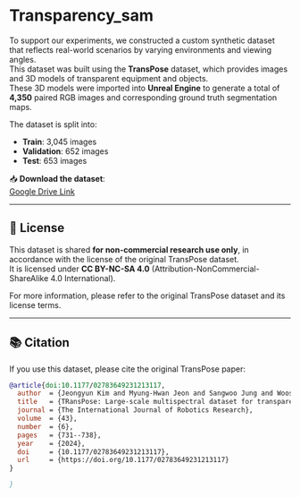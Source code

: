 # Transparency_sam

To support our experiments, we constructed a custom synthetic dataset that reflects real-world scenarios by varying environments and viewing angles.  
This dataset was built using the **TransPose** dataset, which provides images and 3D models of transparent equipment and objects.  
These 3D models were imported into **Unreal Engine** to generate a total of **4,350** paired RGB images and corresponding ground truth segmentation maps.

The dataset is split into:

- **Train**: 3,045 images  
- **Validation**: 652 images  
- **Test**: 653 images

📥 **Download the dataset**:  
[Google Drive Link](https://drive.google.com/file/d/1k0yjpnDzNKcBmW-z1lpChnM80eWi2Mkt/view?usp=sharing)

---

## 📄 License

This dataset is shared **for non-commercial research use only**, in accordance with the license of the original TransPose dataset.  
It is licensed under **CC BY-NC-SA 4.0** (Attribution-NonCommercial-ShareAlike 4.0 International).

For more information, please refer to the original TransPose dataset and its license terms.

---

## 📚 Citation

If you use this dataset, please cite the original TransPose paper:

```bibtex
@article{doi:10.1177/02783649231213117,
  author  = {Jeongyun Kim and Myung-Hwan Jeon and Sangwoo Jung and Wooseong Yang and Minwoo Jung and Jaeho Shin and Ayoung Kim},
  title   = {TRansPose: Large-scale multispectral dataset for transparent object},
  journal = {The International Journal of Robotics Research},
  volume  = {43},
  number  = {6},
  pages   = {731--738},
  year    = {2024},
  doi     = {10.1177/02783649231213117},
  url     = {https://doi.org/10.1177/02783649231213117}
}

}
